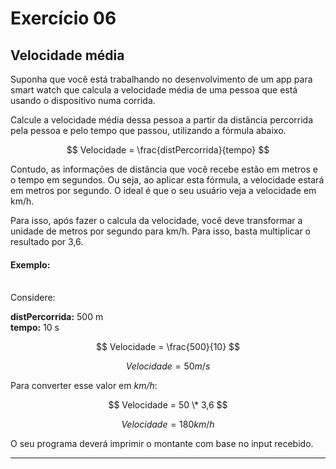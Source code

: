 # Exercício 06

## Velocidade média

Suponha que você está trabalhando no desenvolvimento de um app para smart watch que calcula a velocidade média de uma pessoa que está usando o dispositivo numa corrida.

Calcule a velocidade média dessa pessoa a partir da distância percorrida pela pessoa e pelo tempo que passou, utilizando a fórmula abaixo.

$$ Velocidade = \frac{distPercorrida}{tempo} $$

Contudo, as informações de distância que você recebe estão em metros e o tempo em segundos. Ou seja, ao aplicar esta fórmula, a velocidade estará em metros por segundo. O ideal é que o seu usuário veja a velocidade em km/h.

Para isso, após fazer o calcula da velocidade, você deve transformar a unidade de metros por segundo para km/h. Para isso, basta multiplicar o resultado por 3,6.

#### Exemplo:

\
Considere:

**distPercorrida:** 500 m \
**tempo:** 10 s

$$ Velocidade = \frac{500}{10} $$

$$ Velocidade = 50 m/s $$

Para converter esse valor em _km/h_:

$$ Velocidade = 50 \* 3,6 $$

$$ Velocidade = 180km/h $$

O seu programa deverá imprimir o montante com base no input recebido.

---